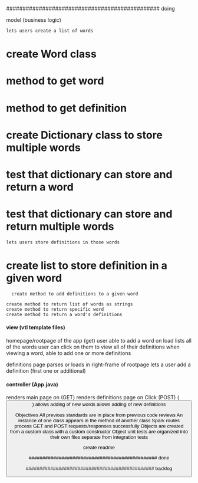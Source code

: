 ############################################### doing

  model (business logic)

    lets users create a list of words
#      create Word class
#      method to get word
#      method to get definition
#      create Dictionary class to store multiple words
#      test that dictionary can store and return a word
#      test that dictionary can store and return multiple words 

    lets users store definitions in those words
#      create list to store definition in a given word
      create method to add definitions to a given word

    create method to return list of words as strings
    create method to return specific word
    create method to return a word's definitions


#### view (vtl template files)

  homepage/rootpage of the app (get)
    user able to add a word
    on load lists all of the words
    user can click on them to view all of their definitions
    when viewing a word, able to add one or more definitions

  definitions page
    parses or loads in right-frame of rootpage
    lets a user add a definition (first one or additional)

#### controller (App.java)

  renders main page on (GET)
  renders definitions page on Click (POST) (<button value=$word>)
  allows adding of new words
  allows adding of new definitions


  Objectives
    All previous standards are in place from previous code reviews
    An instance of one class appears in the method of another class
    Spark routes process GET and POST requests/responses successfully
    Objects are created from a custom class with a custom constructor
    Object unit tests are organized into their own files separate from integration tests

  create readme


############################################### done

############################################### backlog
